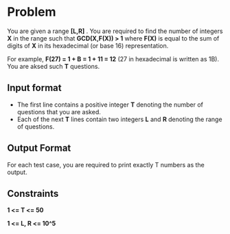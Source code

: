 # Problem
You are given a range **[L,R]** . You are required to find the number of integers **X** in the range such that **GCD(X,F(X)) > 1** where **F(X)** is equal to the sum of digits of **X** in its hexadecimal (or base 16) representation.

For example, **F(27) = 1 + B = 1 + 11 = 12** (27 in hexadecimal is written as 1B). You are aksed  such **T** questions. 

## Input format

- The first line contains a positive integer **T** denoting the number of questions that you are asked.
- Each of the next **T** lines contain two integers **L** and **R** denoting the range of questions.

## Output Format

For each test case, you are required to print exactly T numbers as the output. 

## Constraints

**1 <= T <= 50**

**1 <= L, R <= 10^5**